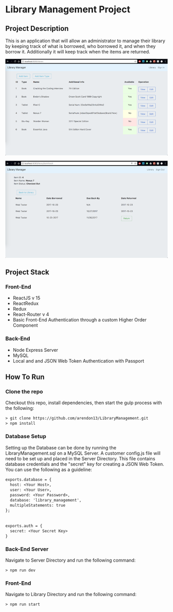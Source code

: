 # Library Management Project

## Project Description
This is an application that will allow an administrator to manage
their library by keeping track of what is borrowed, who borrowed it,
and when they borrow it. Additionally it will keep track when
the items are returned.

![Library Manager](./images/LibraryManager.png)

![Library Item View](./images/ViewItem.png)

## Project Stack

### Front-End
* ReactJS v 15
* ReactRedux
* Redux
* React-Router v 4
* Basic Front-End Authentication through a custom Higher Order Component

### Back-End
* Node Express Server
* MySQL
* Local and and JSON Web Token Authentication with Passport

## How To Run

### Clone the repo
Checkout this repo, install dependencies, then start the gulp process with the following:

```
> git clone https://github.com/arendon13/LibraryManagement.git
> npm install
```


### Database Setup
Setting up the Database can be done by running the LibraryManagement.sql on a MySQL Server.
A customer config.js file will need to be set up and placed in the Server Directory. This file contains database credentials and the "secret" key for creating a JSON Web Token. You can use the following as a guideline:
```
exports.database = {
  host: <Your Host>,
  user: <Your User>,
  password: <Your Password>,
  database: 'library_management',
  multipleStatements: true
};


exports.auth = {
  secret: <Your Secret Key>
}

```

### Back-End Server
Navigate to Server Directory and run the following command:
```
> npm run dev
```

### Front-End
Navigate to Library Directory and run the following command:
```
> npm run start
```
